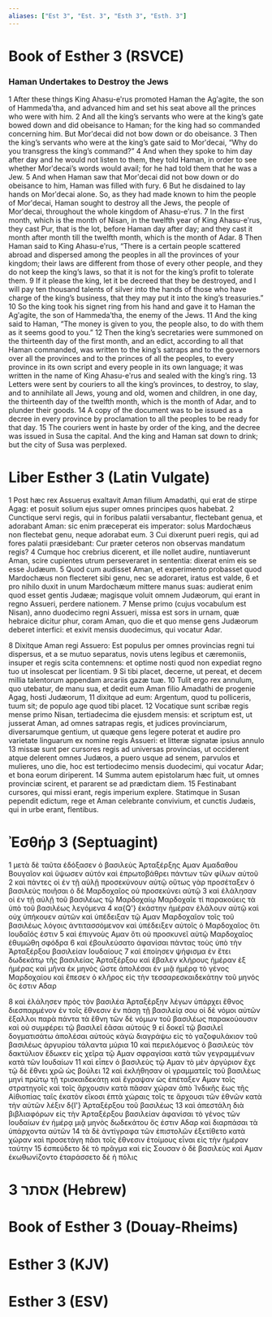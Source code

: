 ```yaml
---
aliases: ["Est 3", "Est. 3", "Esth 3", "Esth. 3"]
---
```



# Book of Esther 3 (RSVCE)

### Haman Undertakes to Destroy the Jews
1 After these things King Ahasu-eʹrus promoted Haman the Agʹagite, the son of Hammedaʹtha, and advanced him and set his seat above all the princes who were with him.
2 And all the king’s servants who were at the king’s gate bowed down and did obeisance to Haman; for the king had so commanded concerning him. But Morʹdecai did not bow down or do obeisance.
3 Then the king’s servants who were at the king’s gate said to Morʹdecai, “Why do you transgress the king’s command?”
4 And when they spoke to him day after day and he would not listen to them, they told Haman, in order to see whether Morʹdecai’s words would avail; for he had told them that he was a Jew.
5 And when Haman saw that Morʹdecai did not bow down or do obeisance to him, Haman was filled with fury.
6 But he disdained to lay hands on Morʹdecai alone. So, as they had made known to him the people of Morʹdecai, Haman sought to destroy all the Jews, the people of Morʹdecai, throughout the whole kingdom of Ahasu-eʹrus.
7 In the first month, which is the month of Nisan, in the twelfth year of King Ahasu-eʹrus, they cast Pur, that is the lot, before Haman day after day; and they cast it month after month till the twelfth month, which is the month of Adar.
8 Then Haman said to King Ahasu-eʹrus, “There is a certain people scattered abroad and dispersed among the peoples in all the provinces of your kingdom; their laws are different from those of every other people, and they do not keep the king’s laws, so that it is not for the king’s profit to tolerate them.
9 If it please the king, let it be decreed that they be destroyed, and I will pay ten thousand talents of silver into the hands of those who have charge of the king’s business, that they may put it into the king’s treasuries.”
10 So the king took his signet ring from his hand and gave it to Haman the Agʹagite, the son of Hammedaʹtha, the enemy of the Jews.
11 And the king said to Haman, “The money is given to you, the people also, to do with them as it seems good to you.”
12 Then the king’s secretaries were summoned on the thirteenth day of the first month, and an edict, according to all that Haman commanded, was written to the king’s satraps and to the governors over all the provinces and to the princes of all the peoples, to every province in its own script and every people in its own language; it was written in the name of King Ahasu-eʹrus and sealed with the king’s ring.
13 Letters were sent by couriers to all the king’s provinces, to destroy, to slay, and to annihilate all Jews, young and old, women and children, in one day, the thirteenth day of the twelfth month, which is the month of Adar, and to plunder their goods.
14 A copy of the document was to be issued as a decree in every province by proclamation to all the peoples to be ready for that day.
15 The couriers went in haste by order of the king, and the decree was issued in Susa the capital. And the king and Haman sat down to drink; but the city of Susa was perplexed.


# Liber Esther 3 (Latin Vulgate)

1 Post hæc rex Assuerus exaltavit Aman filium Amadathi, qui erat de stirpe Agag: et posuit solium ejus super omnes principes quos habebat.
2 Cunctique servi regis, qui in foribus palatii versabantur, flectebant genua, et adorabant Aman: sic enim præceperat eis imperator: solus Mardochæus non flectebat genu, neque adorabat eum.
3 Cui dixerunt pueri regis, qui ad fores palatii præsidebant: Cur præter ceteros non observas mandatum regis?
4 Cumque hoc crebrius dicerent, et ille nollet audire, nuntiaverunt Aman, scire cupientes utrum perseveraret in sententia: dixerat enim eis se esse Judæum.
5 Quod cum audisset Aman, et experimento probasset quod Mardochæus non flecteret sibi genu, nec se adoraret, iratus est valde,
6 et pro nihilo duxit in unum Mardochæum mittere manus suas: audierat enim quod esset gentis Judææ; magisque voluit omnem Judæorum, qui erant in regno Assueri, perdere nationem.
7 Mense primo (cujus vocabulum est Nisan), anno duodecimo regni Assueri, missa est sors in urnam, quæ hebraice dicitur phur, coram Aman, quo die et quo mense gens Judæorum deberet interfici: et exivit mensis duodecimus, qui vocatur Adar.

8 Dixitque Aman regi Assuero: Est populus per omnes provincias regni tui dispersus, et a se mutuo separatus, novis utens legibus et cæremoniis, insuper et regis scita contemnens: et optime nosti quod non expediat regno tuo ut insolescat per licentiam.
9 Si tibi placet, decerne, ut pereat, et decem millia talentorum appendam arcariis gazæ tuæ.
10 Tulit ergo rex annulum, quo utebatur, de manu sua, et dedit eum Aman filio Amadathi de progenie Agag, hosti Judæorum,
11 dixitque ad eum: Argentum, quod tu polliceris, tuum sit; de populo age quod tibi placet.
12 Vocatique sunt scribæ regis mense primo Nisan, tertiadecima die ejusdem mensis: et scriptum est, ut jusserat Aman, ad omnes satrapas regis, et judices provinciarum, diversarumque gentium, ut quæque gens legere poterat et audire pro varietate linguarum ex nomine regis Assueri: et litteræ signatæ ipsius annulo
13 missæ sunt per cursores regis ad universas provincias, ut occiderent atque delerent omnes Judæos, a puero usque ad senem, parvulos et mulieres, uno die, hoc est tertiodecimo mensis duodecimi, qui vocatur Adar; et bona eorum diriperent.
14 Summa autem epistolarum hæc fuit, ut omnes provinciæ scirent, et pararent se ad prædictam diem.
15 Festinabant cursores, qui missi erant, regis imperium explere. Statimque in Susan pependit edictum, rege et Aman celebrante convivium, et cunctis Judæis, qui in urbe erant, flentibus.


# Ἐσθήρ 3 (Septuagint)

1 μετὰ δὲ ταῦτα ἐδόξασεν ὁ βασιλεὺς Ἀρταξέρξης Αμαν Αμαδαθου Βουγαῖον καὶ ὕψωσεν αὐτόν καὶ ἐπρωτοβάθρει πάντων τῶν φίλων αὐτοῦ
2 καὶ πάντες οἱ ἐν τῇ αὐλῇ προσεκύνουν αὐτῷ οὕτως γὰρ προσέταξεν ὁ βασιλεὺς ποιῆσαι ὁ δὲ Μαρδοχαῖος οὐ προσεκύνει αὐτῷ
3 καὶ ἐλάλησαν οἱ ἐν τῇ αὐλῇ τοῦ βασιλέως τῷ Μαρδοχαίῳ Μαρδοχαῖε τί παρακούεις τὰ ὑπὸ τοῦ βασιλέως λεγόμενα
4 κα{Q'} ἑκάστην ἡμέραν ἐλάλουν αὐτῷ καὶ οὐχ ὑπήκουεν αὐτῶν καὶ ὑπέδειξαν τῷ Αμαν Μαρδοχαῖον τοῖς τοῦ βασιλέως λόγοις ἀντιτασσόμενον καὶ ὑπέδειξεν αὐτοῖς ὁ Μαρδοχαῖος ὅτι Ιουδαῖός ἐστιν
5 καὶ ἐπιγνοὺς Αμαν ὅτι οὐ προσκυνεῖ αὐτῷ Μαρδοχαῖος ἐθυμώθη σφόδρα
6 καὶ ἐβουλεύσατο ἀφανίσαι πάντας τοὺς ὑπὸ τὴν Ἀρταξέρξου βασιλείαν Ιουδαίους
7 καὶ ἐποίησεν ψήφισμα ἐν ἔτει δωδεκάτῳ τῆς βασιλείας Ἀρταξέρξου καὶ ἔβαλεν κλήρους ἡμέραν ἐξ ἡμέρας καὶ μῆνα ἐκ μηνὸς ὥστε ἀπολέσαι ἐν μιᾷ ἡμέρᾳ τὸ γένος Μαρδοχαίου καὶ ἔπεσεν ὁ κλῆρος εἰς τὴν τεσσαρεσκαιδεκάτην τοῦ μηνός ὅς ἐστιν Αδαρ

8 καὶ ἐλάλησεν πρὸς τὸν βασιλέα Ἀρταξέρξην λέγων ὑπάρχει ἔθνος διεσπαρμένον ἐν τοῖς ἔθνεσιν ἐν πάσῃ τῇ βασιλείᾳ σου οἱ δὲ νόμοι αὐτῶν ἔξαλλοι παρὰ πάντα τὰ ἔθνη τῶν δὲ νόμων τοῦ βασιλέως παρακούουσιν καὶ οὐ συμφέρει τῷ βασιλεῖ ἐᾶσαι αὐτούς
9 εἰ δοκεῖ τῷ βασιλεῖ δογματισάτω ἀπολέσαι αὐτούς κἀγὼ διαγράψω εἰς τὸ γαζοφυλάκιον τοῦ βασιλέως ἀργυρίου τάλαντα μύρια
10 καὶ περιελόμενος ὁ βασιλεὺς τὸν δακτύλιον ἔδωκεν εἰς χεῖρα τῷ Αμαν σφραγίσαι κατὰ τῶν γεγραμμένων κατὰ τῶν Ιουδαίων
11 καὶ εἶπεν ὁ βασιλεὺς τῷ Αμαν τὸ μὲν ἀργύριον ἔχε τῷ δὲ ἔθνει χρῶ ὡς βούλει
12 καὶ ἐκλήθησαν οἱ γραμματεῖς τοῦ βασιλέως μηνὶ πρώτῳ τῇ τρισκαιδεκάτῃ καὶ ἔγραψαν ὡς ἐπέταξεν Αμαν τοῖς στρατηγοῖς καὶ τοῖς ἄρχουσιν κατὰ πᾶσαν χώραν ἀπὸ Ἰνδικῆς ἕως τῆς Αἰθιοπίας ταῖς ἑκατὸν εἴκοσι ἑπτὰ χώραις τοῖς τε ἄρχουσι τῶν ἐθνῶν κατὰ τὴν αὐτῶν λέξιν δ{I'} Ἀρταξέρξου τοῦ βασιλέως
13 καὶ ἀπεστάλη διὰ βιβλιαφόρων εἰς τὴν Ἀρταξέρξου βασιλείαν ἀφανίσαι τὸ γένος τῶν Ιουδαίων ἐν ἡμέρᾳ μιᾷ μηνὸς δωδεκάτου ὅς ἐστιν Αδαρ καὶ διαρπάσαι τὰ ὑπάρχοντα αὐτῶν
14 τὰ δὲ ἀντίγραφα τῶν ἐπιστολῶν ἐξετίθετο κατὰ χώραν καὶ προσετάγη πᾶσι τοῖς ἔθνεσιν ἑτοίμους εἶναι εἰς τὴν ἡμέραν ταύτην
15 ἐσπεύδετο δὲ τὸ πρᾶγμα καὶ εἰς Σουσαν ὁ δὲ βασιλεὺς καὶ Αμαν ἐκωθωνίζοντο ἐταράσσετο δὲ ἡ πόλις


# 3 אסתר (Hebrew)


# Book of Esther 3 (Douay-Rheims)


# Esther 3 (KJV)


# Esther 3 (ESV)

